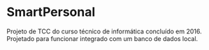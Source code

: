 # SmartPersonal
Projeto de TCC do curso técnico de informática concluído em 2016. Projetado para funcionar integrado com um banco de dados local.
